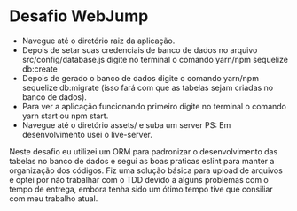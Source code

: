# Desafio WebJump

- Navegue até o diretório raiz da aplicação.
- Depois de setar suas credenciais de banco de dados no arquivo src/config/database.js digite no terminal o comando yarn/npm sequelize db:create
- Depois de gerado o banco de dados digite o comando yarn/npm sequelize db:migrate (isso fará com que as tabelas sejam criadas no banco de dados).
- Para ver a aplicação funcionando primeiro digite no terminal o comando yarn start ou npm start.
- Navegue até o diretório assets/ e suba um server PS: Em desenvolvimento usei o live-server.

Neste desafio eu utilizei um ORM para padronizar o desenvolvimento das tabelas no banco de dados e segui as boas praticas eslint para manter a organização dos códigos. Fiz uma solução básica para upload de arquivos e optei por não trabalhar com o TDD devido a alguns problemas com o tempo de entrega, embora tenha sido um ótimo tempo tive que consiliar com meu trabalho atual.
